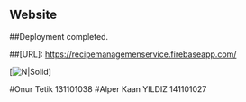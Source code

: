 ## Website

##Deployment completed.

##[URL]: https://recipemanagemenservice.firebaseapp.com/

[![N|Solid](https://ibb.co/V3XXQvf)]

#Onur Tetik 131101038
#Alper Kaan YILDIZ 141101027




